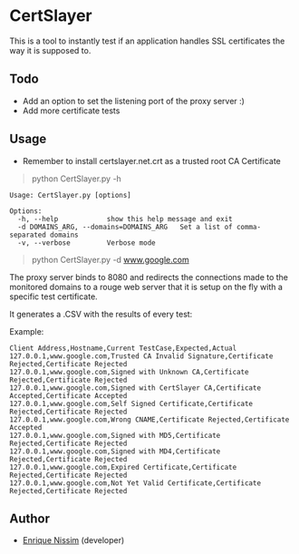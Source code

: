 # CertSlayer
This is a tool to instantly test if an application handles SSL certificates the way it is supposed to.

## Todo
* Add an option to set the listening port of the proxy server :)
* Add more certificate tests

## Usage

- Remember to install certslayer.net.crt as a trusted root CA Certificate

> python CertSlayer.py -h

```
Usage: CertSlayer.py [options]

Options:
  -h, --help            show this help message and exit
  -d DOMAINS_ARG, --domains=DOMAINS_ARG   Set a list of comma-separated domains
  -v, --verbose         Verbose mode
```

> python CertSlayer.py -d www.google.com


The proxy server binds to 8080 and redirects the connections made to the monitored domains to a
rouge web server that it is setup on the fly with a specific test certificate.

It generates a .CSV with the results of every test:

Example:
```
Client Address,Hostname,Current TestCase,Expected,Actual
127.0.0.1,www.google.com,Trusted CA Invalid Signature,Certificate Rejected,Certificate Rejected
127.0.0.1,www.google.com,Signed with Unknown CA,Certificate Rejected,Certificate Rejected
127.0.0.1,www.google.com,Signed with CertSlayer CA,Certificate Accepted,Certificate Accepted
127.0.0.1,www.google.com,Self Signed Certificate,Certificate Rejected,Certificate Rejected
127.0.0.1,www.google.com,Wrong CNAME,Certificate Rejected,Certificate Accepted
127.0.0.1,www.google.com,Signed with MD5,Certificate Rejected,Certificate Rejected
127.0.0.1,www.google.com,Signed with MD4,Certificate Rejected,Certificate Rejected
127.0.0.1,www.google.com,Expired Certificate,Certificate Rejected,Certificate Rejected
127.0.0.1,www.google.com,Not Yet Valid Certificate,Certificate Rejected,Certificate Rejected
```
## Author
* [Enrique Nissim](https://twitter.com/kiqueNissim) (developer)